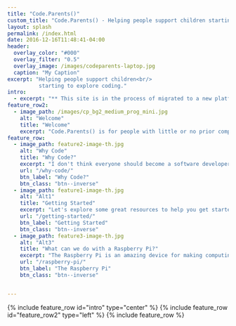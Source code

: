 ```yaml
---
title: "Code.Parents()"
custom_title: "Code.Parents() - Helping people support children starting to explore coding."
layout: splash
permalink: /index.html
date: 2016-12-16T11:48:41-04:00
header:
  overlay_color: "#000"
  overlay_filter: "0.5"
  overlay_image: /images/codeparents-laptop.jpg
  caption: "My Caption"
excerpt: "Helping people support children<br/>
          starting to explore coding."
intro:
  - excerpt: "** This site is in the process of migrated to a new platform <br/> and may not always look as nice as we'd hope. ***"
feature_row2:
  - image_path: /images/cp_bg2_medium_prog_mini.jpg
    alt: "Welcome"
    title: "Welcome"
    excerpt: "Code.Parents() is for people with little or no prior computing experience, who would like to be better prepared to encourage and support children in starting to explore coding.<br/> We recommend getting started on one of the sections below."
feature_row:
  - image_path: feature2-image-th.jpg
    alt: "Why Code"
    title: "Why Code?"
    excerpt: "I don't think everyone should become a software developer. But I do think that everyone should have the opportunity to explore coding, ideally from an early age"
    url: "/why-code/"
    btn_label: "Why Code?"
    btn_class: "btn--inverse"
  - image_path: feature1-image-th.jpg
    alt: "Alt1"
    title: "Getting Started"
    excerpt: "Let's explore some great resources to help you get started."
    url: "/getting-started/"
    btn_label: "Getting Started"
    btn_class: "btn--inverse"
  - image_path: feature3-image-th.jpg
    alt: "Alt3"
    title: "What can we do with a Raspberry Pi?"
    excerpt: "The Raspberry Pi is an amazing device for making computing and coding more accessible."
    url: "/raspberry-pi/"
    btn_label: "The Raspberry Pi"
    btn_class: "btn--inverse"


---
```


{% include feature_row id="intro" type="center" %}
{% include feature_row id="feature_row2" type="left" %}
{% include feature_row %}
